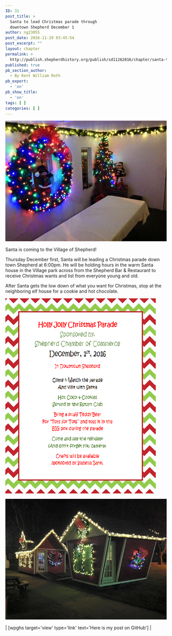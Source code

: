 ```yaml
---
ID: 31
post_title: >
  Santa to lead Christmas parade through
  downtown Shepherd December 1
author: ng23055
post_date: 2016-11-29 03:45:54
post_excerpt: ""
layout: chapter
permalink: >
  http://publish.shepherdhistory.org/publish/sd11262016/chapter/santa-to-lead-christmas-parade-through-downtown-shepherd-december-1/
published: true
pb_section_author:
  - By Kent William Roth
pb_export:
  - 'on'
pb_show_title:
  - 'on'
tags: [ ]
categories: [ ]
---
```

![](../15171045_10211171363465607_3381369164163660864_n.jpg)



Santa is coming to the Village of Shepherd!

Thursday December first, Santa will be leading a Christmas parade down town Shepherd at 6:00pm. He will be holding hours in the warm Santa house in the Village park across from the Shepherd Bar &amp; Restaurant to receive Christmas wants and list from everyone young and old.

After Santa gets the low down of what you want for Christmas, stop at the neighboring elf house for a cookie and hot chocolate.

![](../15178201_605312532992158_4030411180339499619_n.png)

![](../15220057_10211171359665512_820085426915016222_n.jpg)

| [wpghs target='view' type='link' text='Here is my post on GitHub'] |
